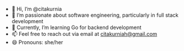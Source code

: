 - 👋 Hi, I’m @citakurnia
- 👀 I’m passionate about software engineering, particularly in full stack development
- 🌱 Currently, I’m learning Go for backend development
- 📫 Feel free to reach out via email at citakurniah@gmail.com
- 😄 Pronouns: she/her

<!---
citakurnia/citakurnia is a ✨ special ✨ repository because its `README.md` (this file) appears on your GitHub profile.
You can click the Preview link to take a look at your changes.
--->
